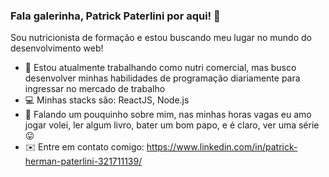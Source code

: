 ### Fala galerinha, Patrick Paterlini por aqui! 👋

Sou nutricionista de formação e estou buscando meu lugar no mundo do desenvolvimento web!

- :apple: Estou atualmente trabalhando como nutri comercial, mas busco desenvolver minhas habilidades de programação diariamente para ingressar no mercado de trabalho
- 💻 Minhas stacks são: ReactJS, Node.js 
- 💬 Falando um pouquinho sobre mim, nas minhas horas vagas eu amo jogar volei, ler algum livro, bater um bom papo, e é claro, ver uma série 😛
- ✉️ Entre em contato comigo: https://www.linkedin.com/in/patrick-herman-paterlini-321711139/
